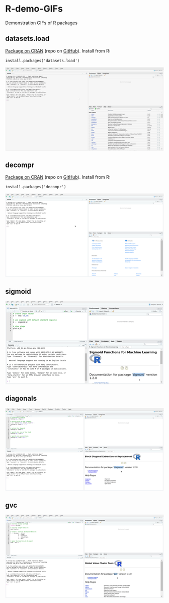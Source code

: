 # R-demo-GIFs
Demonstration GIFs of R packages

## datasets.load
[Package on CRAN](https://cran.r-project.org/package=datasets.load) (repo on [GitHub](https://github.com/bquast/datasets.load)).
Install from R:
```
install.packages('datasets.load')
```
![datasets.load GUI demonstration](https://github.com/bquast/R-demo-GIFs/blob/master/datasets.load.gif)

## decompr
[Package on CRAN](https://cran.r-project.org/package=decompr) (repo on [GitHub](https://github.com/bquast/decompr)).
Install from R:
```
install.packages('decompr')
```
![decompr GUI demonstration](https://github.com/bquast/R-demo-GIFs/blob/master/decompr.gif)

## sigmoid
![sigmoid demonstration](https://github.com/bquast/R-demo-GIFs/blob/master/sigmoid.gif)

## diagonals
![diagonals demonstration](https://github.com/bquast/R-demo-GIFs/blob/master/diagonals.gif)

## gvc
![gvc demonstration](https://github.com/bquast/R-demo-GIFs/blob/master/gvc.gif)

